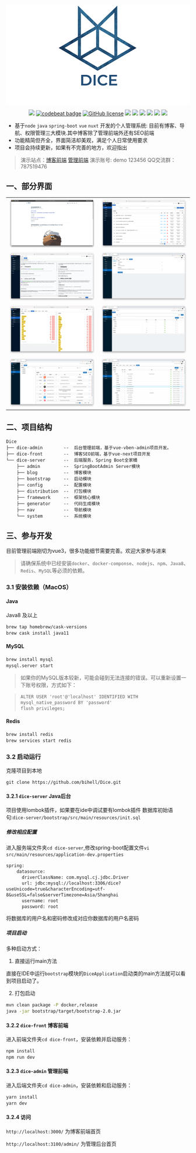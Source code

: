 <p align="center">
  <img align="center" src="https://raw.githubusercontent.com/bihell/blog-img/master/logo.png"/>
</p>
<p align="center">
    <a href="https://www.travis-ci.org/bihell/Dice"><img src="https://www.travis-ci.org/bihell/Dice.svg?branch=master"></a>
    <a href="https://codebeat.co/projects/github-com-bihell-dice-master"><img alt="codebeat badge" src="https://codebeat.co/badges/eb0bdd65-dad1-45e6-aea6-371c64d4d943" /></a>
    <a href="https://github.com/bihell/Dice/blob/master/LICENSE"><img alt="GitHub license" src="https://img.shields.io/github/license/bihell/Dice"></a>
    <a alt="spring boot"><img src="https://img.shields.io/badge/java-8-yellow.svg"/></a>
    <a alt="spring boot"><img src="https://img.shields.io/badge/spring%20boot-2.3.3.RELEASE-blue"/></a>
    <a alt="vue"><img src="https://img.shields.io/badge/vue-3-orange.svg"></a>
    <a alt="nuxt"><img src="https://img.shields.io/badge/nuxt-2.11.0-yellowgreen.svg"></a>
    <a alt="docker"><img src="https://img.shields.io/badge/docker-19.03.5--ce-ff69b4.svg"></a>
    <a alt="docker-compose"><img src="https://img.shields.io/badge/docker--compose-1.25.2-lightgrey.svg"></a>
</p>


* 基于`node` `java` `spring-boot` `vue` `nuxt` 开发的个人管理系统: 目前有博客、导航、权限管理三大模块.其中博客除了管理前端外还有SEO前端
* 功能精简但齐全，界面简洁却美观，满足个人日常使用要求
* 项目会持续更新，如果有不完善的地方，欢迎指出

> 演示站点：[博客前端](https://bihell.com/)  [管理前端](https://bihell.com/admin)  演示账号: demo 123456 
> QQ交流群：787519476

## 一、部分界面

<table>
    <tr>
        <td>
            <img src="https://raw.githubusercontent.com/bihell/blog-img/master/dice1.png"/>
        </td>
        <td>
            <img src="img/post_list.png"/>
        </td>
    </tr>
    <tr>
        <td>
            <img src="img/post_edit.png"/>
        </td>
        <td>
            <img src="img/blog_setting.png"/>
        </td>
    </tr>
    <tr>
        <td>
            <img src="img/tag_list.png"/>
        </td>
        <td>
            <img src="img/nav_type.png"/>
        </td>
    </tr>
    <tr>
        <td>
            <img src="img/nav_list.png"/>
        </td>
        <td>
            <img src="img/system_permission.png"/>
        </td>
    </tr>
</table>

## 二、项目结构

```
Dice
├── dice-admin        --  后台管理前端，基于vue-vben-admin项目开发。
├── dice-front        --  博客SEO前端，基于vue-next项目开发
└── dice-server       --  后端服务，Spring Boot全家桶
    ├── admin         --  SpringBootAdmin Server模块
    ├── blog          --  博客模块
    ├── bootstrap     --  启动模块
    ├── config        --  配置模块
    ├── distribution  --  打包模块
    ├── framework     --  框架核心模块
    ├── generator     --  代码生成模块
    ├── nav           --  导航模块
    └── system        --  系统模块
```

## 三、参与开发

目前管理前端刚切为vue3，很多功能细节需要完善。欢迎大家参与进来

> 请确保系统中已经安装`docker`、`docker-componse`、`nodejs`、`npm`、`Java8`、`Redis`、`MySQL`等必须的依赖。

### 3.1 安装依赖（MacOS）

#### Java

Java8 及以上

```Bash
brew tap homebrew/cask-versions
brew cask install java11
```

#### MySQL

```Bash
brew install mysql
mysql.server start
```

> 如果你的MySQL版本较新，可能会碰到无法连接的错误。可以重新设置一下账号权限，方式如下：

> ```
> ALTER USER 'root'@'localhost' IDENTIFIED WITH mysql_native_password BY 'password'
> flush privileges;
> ```

#### Redis

```Bash
brew install redis
brew services start redis
```

### 3.2 启动运行

克隆项目到本地

   ```
   git clone https://github.com/bihell/Dice.git
   ```

#### 3.2.1 `dice-server` Java后台

项目使用lombok插件，如果要在ide中调试要有lombok插件
数据库初始语句:`dice-server/bootstrap/src/main/resources/init.sql`

##### 修改相应配置

进入服务端文件夹`cd dice-server`,修改spring-boot配置文件`vi src/main/resources/application-dev.properties`

```
spring:
    datasource:
      driverClassName: com.mysql.cj.jdbc.Driver
      url: jdbc:mysql://localhost:3306/dice?useUnicode=true&characterEncoding=utf-8&useSSL=false&serverTimezone=Asia/Shanghai
      username: root
      password: root
```

将数据库的用户名和密码修改成对应你数据库的用户名密码

##### 项目启动

多种启动方式：

1. 直接运行main方法

直接在IDE中运行`bootstrap`模块的`DiceApplication`启动类的main方法就可以看到项目启动了。

2. 打包启动

```Bash
mvn clean package -P docker,release
java -jar bootstrap/target/bootstrap-2.0.jar
```

#### 3.2.2 `dice-front` 博客前端

进入前端文件夹`cd dice-front`，安装依赖并启动服务：

```Bash
npm install
npm run dev
```

#### 3.2.3 `dice-admin` 管理前端

进入后端文件夹`cd dice-admin`，安装依赖和启动服务：

```Bash
yarn install
yarn dev
```

#### 3.2.4 访问

`http://localhost:3000/` 为博客前端首页

`http://localhost:3100/admin/` 为管理后台首页

